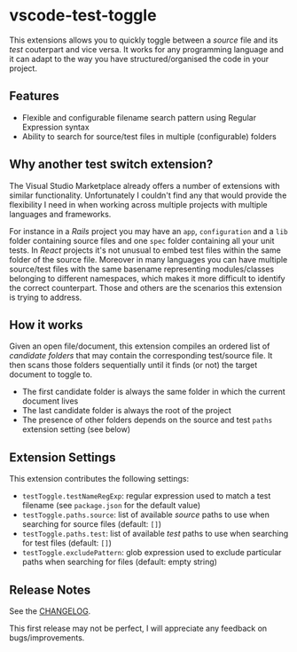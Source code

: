 # vscode-test-toggle

This extensions allows you to quickly toggle between a _source_ file and its _test_ couterpart and vice versa. It works for any programming language and it can adapt to the way you have structured/organised the code in your project.

## Features

- Flexible and configurable filename search pattern using Regular Expression syntax
- Ability to search for source/test files in multiple (configurable) folders

## Why another test switch extension?

The Visual Studio Marketplace already offers a number of extensions with similar functionality. Unfortunately I couldn't find any that would provide the flexibility I need in when working across multiple projects with multiple languages and frameworks.

For instance in a _Rails_ project you may have an `app`, `configuration` and a `lib` folder containing source files and one `spec` folder containing all your unit tests. In _React_ projects it's not unusual to embed test files within the same folder of the source file. Moreover in many languages you can have multiple source/test files with the same basename representing modules/classes belonging to different namespaces, which makes it more difficult to identify the correct counterpart. Those and others are the scenarios this extension is trying to address.

## How it works

Given an open file/document, this extension compiles an ordered list of _candidate folders_ that may contain the corresponding test/source file. It then scans those folders sequentially until it finds (or not) the target document to toggle to.
- The first candidate folder is always the same folder in which the current document lives
- The last candidate folder is always the root of the project
- The presence of other folders depends on the source and test `paths` extension setting (see below)

## Extension Settings

This extension contributes the following settings:

* `testToggle.testNameRegExp`: regular expression used to match a test filename (see `package.json` for the default value)
* `testToggle.paths.source`: list of available _source_ paths to use when searching for source files (default: `[]`)
* `testToggle.paths.test`: list of available _test_ paths to use when searching for test files (default: `[]`)
* `testToggle.excludePattern`: glob expression used to exclude particular paths when searching for files (default: empty string)

## Release Notes

See the [CHANGELOG](./CHANGELOG.md).

This first release may not be perfect, I will appreciate any feedback on bugs/improvements.
